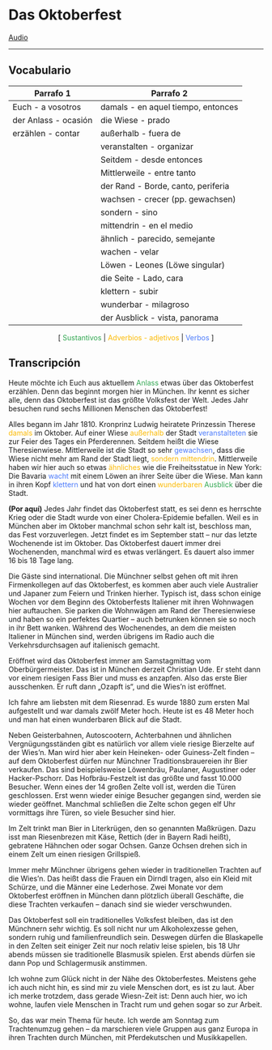 # Das Oktoberfest

[Audio](./archivos/sg14.mp3)

<hr>

## Vocabulario

| Parrafo 1 | Parrafo 2 |
| ----- | ----- |
|Euch - a vosotros | damals - en aquel tiempo, entonces |
|der Anlass - ocasión| die Wiese - prado |
|erzählen - contar| außerhalb - fuera de   |
|| veranstalten - organizar  |
|| Seitdem - desde entonces |
|| Mittlerweile  - entre tanto |
|| der Rand - Borde, canto, periferia |
|| wachsen - crecer (pp. gewachsen) |
|| sondern - sino |
|| mittendrin - en el medio |
|| ähnlich  - parecido, semejante |
|| wachen - velar |
|| Löwen - Leones (Löwe singular) |
|| die Seite - Lado, cara |
|| klettern - subir |
|| wunderbar - milagroso |
|| der Ausblick - vista, panorama |

<center>
[ <span style="color:#32a852">Sustantivos</span> |
<span style="color:#fcba03">Adverbios - adjetivos</span> |
<span style="color:#4c7bfc">Verbos</span> ]
</center>

## Transcripción

Heute möchte ich Euch aus aktuellem <span style="color:#32a852">Anlass</span> etwas über das Oktoberfest erzählen. Denn das beginnt morgen hier in München. Ihr kennt es sicher alle, denn das Oktoberfest ist das größte Volksfest der Welt. Jedes Jahr besuchen rund sechs Millionen Menschen das Oktoberfest!

Alles begann im Jahr 1810. Kronprinz Ludwig heiratete Prinzessin Therese <span style="color:#fcba03">damals</span> im Oktober. Auf einer Wiese <span style="color:#fcba03">außerhalb</span> der Stadt <span style="color:#4c7bfc">veranstalteten</span> sie zur Feier des Tages ein Pferderennen. Seitdem heißt die Wiese Theresienwiese. Mittlerweile ist die Stadt so sehr <span style="color:#4c7bfc">gewachsen</span>, dass die Wiese nicht mehr am Rand der Stadt liegt, <span style="color:#fcba03">sondern mittendrin</span>. Mittlerweile haben wir hier auch so etwas <span style="color:#fcba03">ähnliches</span> wie die Freiheitsstatue in New York: Die Bavaria <span style="color:#4c7bfc">wacht</span> mit einem Löwen an ihrer Seite über die Wiese. Man kann in ihren Kopf <span style="color:#4c7bfc">klettern</span> und hat von dort einen <span style="color:#fcba03">wunderbaren</span> <span style="color:#32a852">Ausblick</span> über die Stadt.

**(Por aquí)**
Jedes Jahr findet das Oktoberfest statt, es sei denn es herrschte Krieg oder die Stadt wurde von einer Cholera-Epidemie befallen. Weil es in München aber im Oktober manchmal schon sehr kalt ist, beschloss man, das Fest vorzuverlegen. Jetzt findet es im September statt – nur das letzte Wochenende ist im Oktober. Das Oktoberfest dauert immer drei Wochenenden, manchmal wird es etwas verlängert. Es dauert also immer 16 bis 18 Tage lang.

Die Gäste sind international. Die Münchner selbst gehen oft mit ihren Firmenkollegen auf das Oktoberfest, es kommen aber auch viele Australier und Japaner zum Feiern und Trinken hierher. Typisch ist, dass schon einige Wochen vor dem Beginn des Oktoberfests Italiener mit ihren Wohnwagen hier auftauchen. Sie parken die Wohnwägen am Rand der Theresienwiese und haben so ein perfektes Quartier – auch betrunken können sie so noch in ihr Bett wanken. Während des Wochenendes, an dem die meisten Italiener in München sind, werden übrigens im Radio auch die Verkehrsdurchsagen auf italienisch gemacht.

Eröffnet wird das Oktoberfest immer am Samstagmittag vom Oberbürgermeister. Das ist in München derzeit Christian Ude. Er steht dann vor einem riesigen Fass Bier und muss es anzapfen. Also das erste Bier ausschenken. Er ruft dann „Ozapft is“, und die Wies’n ist eröffnet.

Ich fahre am liebsten mit dem Riesenrad. Es wurde 1880 zum ersten Mal aufgestellt und war damals zwölf Meter hoch. Heute ist es 48 Meter hoch und man hat einen wunderbaren Blick auf die Stadt.

Neben Geisterbahnen, Autoscootern, Achterbahnen und ähnlichen Vergnügungsständen gibt es natürlich vor allem viele riesige Bierzelte auf der Wies’n. Man wird hier aber kein Heineken- oder Guiness-Zelt finden – auf dem Oktoberfest dürfen nur Münchner Traditionsbrauereien ihr Bier verkaufen. Das sind beispielsweise Löwenbräu, Paulaner, Augustiner oder Hacker-Pschorr. Das Hofbräu-Festzelt ist das größte und fasst 10.000 Besucher. Wenn eines der 14 großen Zelte voll ist, werden die Türen geschlossen. Erst wenn wieder einige Besucher gegangen sind, werden sie wieder geöffnet. Manchmal schließen die Zelte schon gegen elf Uhr vormittags ihre Türen, so viele Besucher sind hier.

Im Zelt trinkt man Bier in Literkrügen, den so genannten Maßkrügen. Dazu isst man Riesenbrezen mit Käse, Rettich (der in Bayern Radi heißt), gebratene Hähnchen oder sogar Ochsen. Ganze Ochsen drehen sich in einem Zelt um einen riesigen Grillspieß.

Immer mehr Münchner übrigens gehen wieder in traditionellen Trachten auf die Wies’n. Das heißt dass die Frauen ein Dirndl tragen, also ein Kleid mit Schürze, und die Männer eine Lederhose. Zwei Monate vor dem Oktoberfest eröffnen in München dann plötzlich überall Geschäfte, die diese Trachten verkaufen – danach sind sie wieder verschwunden.

Das Oktoberfest soll ein traditionelles Volksfest bleiben, das ist den Münchnern sehr wichtig. Es soll nicht nur um Alkoholexzesse gehen, sondern ruhig und familienfreundlich sein. Deswegen dürfen die Blaskapelle in den Zelten seit einiger Zeit nur noch relativ leise spielen, bis 18 Uhr abends müssen sie traditionelle Blasmusik spielen. Erst abends dürfen sie dann Pop und Schlagermusik anstimmen.

Ich wohne zum Glück nicht in der Nähe des Oktoberfestes. Meistens gehe ich auch nicht hin, es sind mir zu viele Menschen dort, es ist zu laut. Aber ich merke trotzdem, dass gerade Wiesn-Zeit ist: Denn auch hier, wo ich wohne, laufen viele Menschen in Tracht rum und gehen sogar so zur Arbeit.

So, das war mein Thema für heute. Ich werde am Sonntag zum Trachtenumzug gehen – da marschieren viele Gruppen aus ganz Europa in ihren Trachten durch München, mit Pferdekutschen und Musikkapellen.

